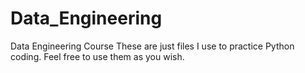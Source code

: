 # Data_Engineering
Data Engineering Course
These are just files I use to practice Python coding. Feel free to use them as you wish.